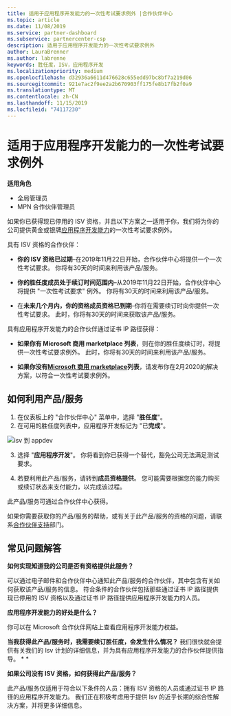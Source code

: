 ```yaml
---
title: 适用于应用程序开发能力的一次性考试要求例外 |合作伙伴中心
ms.topic: article
ms.date: 11/08/2019
ms.service: partner-dashboard
ms.subservice: partnercenter-csp
description: 适用于应用程序开发能力的一次性考试要求例外
author: LauraBrenner
ms.author: labrenne
keywords: 胜任度，ISV，应用程序开发
ms.localizationpriority: medium
ms.openlocfilehash: d32936a6611d476628c655edd97bc8bf7a219d06
ms.sourcegitcommit: 921e7ac2f9ee2a2b670903ff175fe8b17fb2f0a9
ms.translationtype: MT
ms.contentlocale: zh-CN
ms.lasthandoff: 11/15/2019
ms.locfileid: "74117230"
---
```

# <a name="one-time-exam-requirements-exemption-for-the-application-development-competency"></a>适用于应用程序开发能力的一次性考试要求例外

**适用角色**

- 全局管理员
- MPN 合作伙伴管理员

如果你已获得现已停用的 ISV 资格，并且以下方案之一适用于你，我们将为你的公司提供黄金或银牌[应用程序开发能力](https://partner.microsoft.com/membership/application-development-competency)的一次性考试要求例外。 

具有 ISV 资格的合作伙伴：

- **你的 ISV 资格已过期**–在2019年11月22日开始，合作伙伴中心将提供一个一次性考试要求。 你将有30天的时间来利用该产品/服务。 

- **你的胜任度成员处于续订时间范围内**–从2019年11月22日开始，合作伙伴中心将提供 "一次性考试要求" 例外。 你将有30天的时间来利用该产品/服务。 

- 在**未来几个月内，你的资格成员资格已到期**–你将在需要续订时向你提供一次性考试要求。 此时，你将有30天的时间来获取该产品/服务。

具有应用程序开发能力的合作伙伴通过证书 IP 路径获得：

- **如果你有 Microsoft 商用 marketplace 列表**，则在你的胜任度续订时，将提供一次性考试要求例外。 此时，你将有30天的时间来利用该产品/服务。

- **如果你没有[Microsoft 商用 marketplace](https://azure.microsoft.com/overview/commercial-marketplace/)列表**，请发布你在2月2020的解决方案，以符合一次性考试要求例外。

## <a name="how-to-take-advantage-of-your-offer"></a>如何利用产品/服务

1. 在仪表板上的 "合作伙伴中心" 菜单中，选择 "**胜任度**"。
2. 在可用的胜任度列表中，应用程序开发标记为 "已**完成**"。

![isv 到 appdev](images/appdev.png)

3. 选择 "**应用程序开发**"。 你将看到你已获得一个替代，豁免公司无法满足测试要求。 

4. 若要利用此产品/服务，请转到**成员资格提供**。 您可能需要根据您的能力购买或续订状态来支付能力，以完成该过程。 

此产品/服务可通过合作伙伴中心获得。

如果你需要获取你的产品/服务的帮助，或有关于此产品/服务的资格的问题，请联系[合作伙伴支持](https://partner.microsoft.com/Support)部门。 

## <a name="frequently-asked-questions"></a>常见问题解答

**如何实现知道我的公司是否有资格提供此服务？**

可以通过电子邮件和合作伙伴中心通知此产品/服务的合作伙伴，其中包含有关如何获取该产品/服务的信息。 符合条件的合作伙伴包括那些通过证书 IP 路径提供现已停用的 ISV 资格以及通过证书 IP 路径提供应用程序开发能力的人员。 

**应用程序开发能力的好处是什么？**

你可以在 Microsoft 合作伙伴网站上查看应用程序开发能力权益。 

**当我获得此产品/服务时，我需要续订胜任度，会发生什么情况？** 我们很快就会提供有关我们的 Isv 计划的详细信息，并为具有应用程序开发能力的合作伙伴提供指导。 * *  

**如果公司没有 ISV 资格，如何获得此产品/服务？**

此产品/服务仅适用于符合以下条件的人员：拥有 ISV 资格的人员或通过证书 IP 路径的应用程序开发能力。 我们正在积极考虑用于提供 Isv 的近乎长期的综合性解决方案，并将更多详细信息。 


